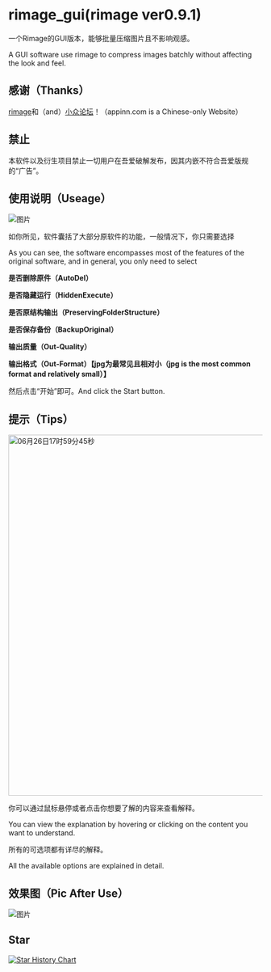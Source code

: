 # rimage_gui(rimage ver0.9.1)
一个Rimage的GUI版本，能够批量压缩图片且不影响观感。

A GUI software use rimage to compress images batchly without affecting the look and feel. 

## 感谢（Thanks）
[rimage](https://github.com/SalOne22/rimage)和（and）[小众论坛](https://www.appinn.com/rimage-gui/)！（appinn.com is a Chinese-only Website）

## 禁止
本软件以及衍生项目禁止一切用户在吾爱破解发布，因其内嵌不符合吾爱版规的“广告”。

## 使用说明（Useage）
![图片](https://github.com/Mikachu2333/rimage_gui/assets/63829496/76c0c08b-01d7-4459-b395-505f19cbeacc)

如你所见，软件囊括了大部分原软件的功能，一般情况下，你只需要选择

As you can see, the software encompasses most of the features of the original software, and in general, you only need to select

**是否删除原件（AutoDel）**

**是否隐藏运行（HiddenExecute）**

**是否原结构输出（PreservingFolderStructure）**

**是否保存备份（BackupOriginal）**

**输出质量（Out-Quality）**

**输出格式（Out-Format）【jpg为最常见且相对小（jpg is the most common format and relatively small）】**

然后点击“开始”即可。And click the Start button.

## 提示（Tips）
<img width="714" alt="06月26日17时59分45秒" src="https://github.com/Mikachu2333/rimage_gui/assets/63829496/c7e11470-088e-4057-9d2d-7ae7730df40e">

你可以通过鼠标悬停或者点击你想要了解的内容来查看解释。

You can view the explanation by hovering or clicking on the content you want to understand.  

所有的可选项都有详尽的解释。

All the available options are explained in detail.

## 效果图（Pic After Use）
![图片](https://github.com/Mikachu2333/rimage_gui/assets/63829496/dead98b0-63b7-4f1b-a0d2-fe359147d5bc)

## Star

[![Star History Chart](https://api.star-history.com/svg?repos=Mikachu2333/rimage_gui&type=Timeline)](https://star-history.com/#Mikachu2333/rimage_gui&Timeline)
